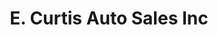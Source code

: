 ---
title: "E. Curtis Auto Sales Inc"
url: /indianapolis/e-curtis-auto-sales-inc/
shop: Autohaus
---